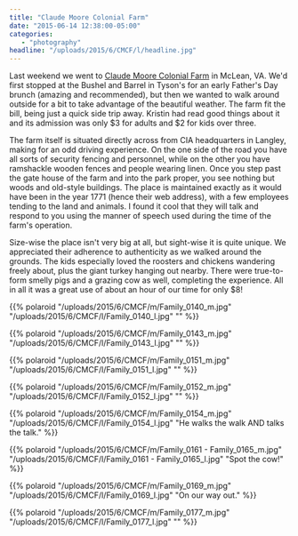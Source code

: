 ```yaml
---
title: "Claude Moore Colonial Farm"
date: "2015-06-14 12:38:00-05:00"
categories:
   - "photography"
headline: "/uploads/2015/6/CMCF/l/headline.jpg"
---
```

Last weekend we went to [Claude Moore Colonial Farm](http://1771.org) in McLean, VA. We'd first stopped at the Bushel and Barrel in Tyson's for an early Father's Day brunch (amazing and recommended), but then we wanted to walk around outside for a bit to take advantage of the beautiful weather. The farm fit the bill, being just a quick side trip away. Kristin had read good things about it and its admission was only $3 for adults and $2 for kids over three.

The farm itself is situated directly across from CIA headquarters in Langley, making for an odd driving experience. On the one side of the road you have all sorts of security fencing and personnel, while on the other you have ramshackle wooden fences and people wearing linen. Once you step past the gate house of the farm and into the park proper, you see nothing but woods and old-style buildings. The place is maintained exactly as it would have been in the year 1771 (hence their web address), with a few employees tending to the land and animals. I found it cool that they will talk and respond to you using the manner of speech used during the time of the farm's operation.

Size-wise the place isn't very big at all, but sight-wise it is quite unique. We appreciated their adherence to authenticity as we walked around the grounds. The kids especially loved the roosters and chickens wandering freely about, plus the giant turkey hanging out nearby. There were true-to-form smelly pigs and a grazing cow as well, completing the experience. All in all it was a great use of about an hour of our time for only $8!

{{% polaroid
   "/uploads/2015/6/CMCF/m/Family_0140_m.jpg"
   "/uploads/2015/6/CMCF/l/Family_0140_l.jpg"
   ""
%}}

{{% polaroid
   "/uploads/2015/6/CMCF/m/Family_0143_m.jpg"
   "/uploads/2015/6/CMCF/l/Family_0143_l.jpg"
   ""
%}}

{{% polaroid
   "/uploads/2015/6/CMCF/m/Family_0151_m.jpg"
   "/uploads/2015/6/CMCF/l/Family_0151_l.jpg"
   ""
%}}

{{% polaroid
   "/uploads/2015/6/CMCF/m/Family_0152_m.jpg"
   "/uploads/2015/6/CMCF/l/Family_0152_l.jpg"
   ""
%}}

{{% polaroid
   "/uploads/2015/6/CMCF/m/Family_0154_m.jpg"
   "/uploads/2015/6/CMCF/l/Family_0154_l.jpg"
   "He walks the walk AND talks the talk."
%}}

{{% polaroid
   "/uploads/2015/6/CMCF/m/Family_0161 - Family_0165_m.jpg"
   "/uploads/2015/6/CMCF/l/Family_0161 - Family_0165_l.jpg"
   "Spot the cow!"
%}}

{{% polaroid
   "/uploads/2015/6/CMCF/m/Family_0169_m.jpg"
   "/uploads/2015/6/CMCF/l/Family_0169_l.jpg"
   "On our way out."
%}}

{{% polaroid
   "/uploads/2015/6/CMCF/m/Family_0177_m.jpg"
   "/uploads/2015/6/CMCF/l/Family_0177_l.jpg"
   ""
%}}
